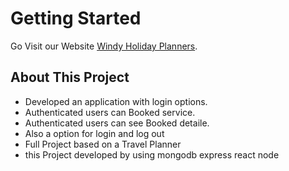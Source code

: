 # Getting Started 

Go Visit our Website [Windy Holiday Planners](https://denttcare-solution.web.app).

## About This Project
- Developed an application with login options.
- Authenticated users can Booked service.
- Authenticated users can see Booked detaile.
- Also a option for login and log out
- Full Project based on a Travel Planner
-  this  Project developed by using  mongodb express react node  
